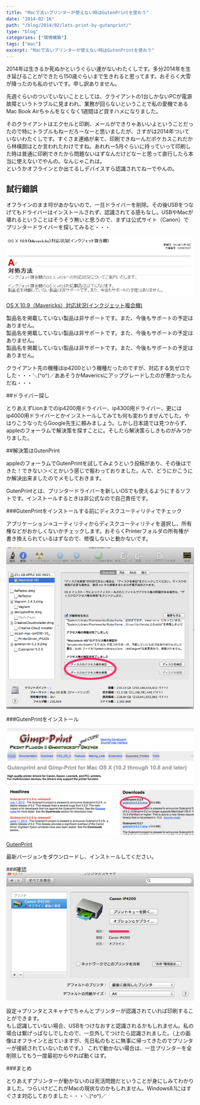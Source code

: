 ```yaml
---
title: "Macで古いプリンターが使えない時はGutenPrintを使おう"
date: "2014-02-16"
path: "/blog/2014/02/lets-print-by-gutenprint/"
type: "blog"
categories: ["環境構築"]
tags: ["mac"]
excerpt: "Macで古いプリンターが使えない時はGutenPrintを使おう"
---
```


2014年は生きるか死ぬかというぐらい運がないわたくしです。多分2014年を生き延びることができたら150歳ぐらいまで生きれると思ってます。おそらく大雪が降ったのも私のせいです。申し訳ありません。

先週ぐらいのついていないこととしては、クライアントの1台しかないPCが電源故障というトラブルに見まわれ、業務が回らないということで私の愛機であるMac Book Airちゃんをなくなく1週間ほど貸すハメになりました。

そのクライアントはエクセルと印刷、メールができりゃあいいよということだったので特にトラブルもねーだろーなーと思いましたが、さすがは2014年ついていないわたくしです。すぐさま連絡が来て、印刷できねーんだボケカスこれだから林檎厨はとか言われたわけですね。あれれー5月ぐらいに持っていって印刷した時は普通に印刷できたから問題ないはずなんだけどなーと思って直行したら本当に使えないでやんの。なんじゃこれは。  
というかオフラインとか出てるしデバイスすら認識されてねーでやんの。

## 試行錯誤

オフラインのまま埒があかないので、一旦ドライバーを削除。その後USBをつなげてもドライバーはインストールされず、認識されてる感もなし。USBやMacが壊れるということはそうそう無いと思うので、まずは公式サイト（Canon）でプリンタードライバーを探してみると・・・

![](printer_ng.png)

<a href="http://cweb.canon.jp/e-support/faq/answer/inkjetmfp/75907-1.html" target="_blank">OS X 10.9（Mavericks）対応状況(インクジェット複合機)</a>

製品名を掲載していない製品は非サポートです。また、今後もサポートの予定はありません。  
製品名を掲載していない製品は非サポートです。また、今後もサポートの予定はありません。  
製品名を掲載していない製品は非サポートです。また、今後もサポートの予定はありません。　　

クライアント先の機種はip4200という機種だったのですが、対応する気ゼロでした・・・＼(^o^)／ああそうかMavericsにアップグレードしたのが悪かったんだね・・・

##ドライバー探し

とりあえずLionまでのip4200用ドライバー、ip4300用ドライバー、更にはip4000用ドライバーとかインストールしてみても何も変わりませんでした。やはりこうなったらGoogle先生に頼みましょう。しかし日本語では見つからず、appleのフォーラムで解決策を探すことに。そしたら解決策らしきものがみつかりました。

##解決策はGutenPrint

appleのフォーラムでGutenPrintを試してみようという投稿があり、その後はできた！できない＞＜とかいう感じで賑わっておりました。んで、どうにかこうにか解決出来ましたのでメモしておきます。

GutenPrintとは、プリンタードライバーを新しいOSでも使えるようにするソフトです。インストールするときは非公式なので自己責任です。

###GutenPrintをインストールする前にディスクユーティリティでチェック

アプリケーション→ユーティリティからディスクユーティリティを選択し、所有権などがおかしくないかチェックします。おそらくPrinterフォルダの所有権が書き換えられているはずなので、修復しないと動かないです。

![](printer_diskutility.png)

###GutenPrintをインストール

![](printer_gutenprint.png)

<a href="http://gimp-print.sourceforge.net/MacOSX.php" target="_blank">GutenPrint</a>

最新バージョンをダウンロードし、インストールしてください。

###確認
![](printer_ok.png)

設定→プリンタとスキャナでちゃんとプリンターが認識されていれば印刷することができます。  
もし認識していない場合、USBをつけなおすと認識されるかもしれません。私の場合は繋げっぱなしでしたので、一旦外してつけたら認識されました。（上の画像はオフラインと出ていますが、先日私のもとに無事に帰ってきたのでプリンターが接続されていないためです。）
これで動かない場合は、一旦プリンターを全削除してもう一度最初からやれば動くはず。

###まとめ

とりあえずプリンターが動かないのは死活問題だということが身にしみてわかりました。つらいけどこれがMacの現状なのかもしれません。Windows8.1にはすぐさま対応しておりました・・・＼(^o^)／
